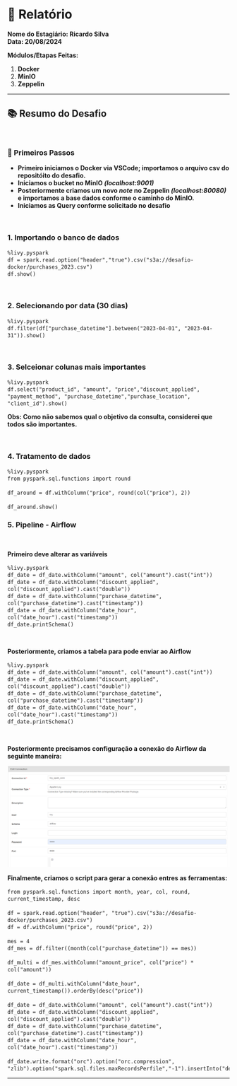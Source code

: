 # 📜 Relatório

**Nome do Estagiário: Ricardo Silva**  
**Data: 20/08/2024**

**Módulos/Etapas Feitas:**  
1. **Docker**
2. **MinIO**
3. **Zeppelin**

***

## 📚 Resumo do Desafio 
&nbsp;

### 💫 Primeiros Passos
- **Primeiro iniciamos o Docker via VSCode; importamos o arquivo csv do repositóito do desafio.**
- **Iniciamos o bucket no MinIO _(localhost:9001)_**
- **Posteriormente criamos um novo _note_ no Zeppelin _(localhost:80080)_ e importamos a base dados conforme o caminho do MinIO.**
- **Iniciamos as Query conforme solicitado no desafio**

<br>

### 1. **Importando o banco de dados**
~~~
%livy.pyspark
df = spark.read.option("header","true").csv("s3a://desafio-docker/purchases_2023.csv")
df.show()
~~~

<br>

### 2. **Selecionando por data (30 dias)**
~~~
%livy.pyspark
df.filter(df["purchase_datetime"].between("2023-04-01", "2023-04-31")).show()
~~~
<br>

### 3. **Selceionar colunas mais importantes**
~~~
%livy.pyspark
df.select("product_id", "amount", "price","discount_applied", "payment_method", "purchase_datetime","purchase_location", "client_id").show()
~~~

**Obs: Como não sabemos qual o objetivo da consulta, considerei que todos são importantes.**


<br>

### 4. **Tratamento de dados**
~~~
%livy.pyspark
from pyspark.sql.functions import round

df_around = df.withColumn("price", round(col("price"), 2))

df_around.show()
~~~

### 5. **Pipeline - Airflow**

<br>

**Primeiro deve alterar as variáveis**
~~~
%livy.pyspark
df_date = df_date.withColumn("amount", col("amount").cast("int"))
df_date = df_date.withColumn("discount_applied", col("discount_applied").cast("double"))
df_date = df_date.withColumn("purchase_datetime", col("purchase_datetime").cast("timestamp"))
df_date = df_date.withColumn("date_hour", col("date_hour").cast("timestamp"))
df_date.printSchema()
~~~
<br>

**Posteriormente, criamos a tabela para pode enviar ao Airflow**
~~~
%livy.pyspark
df_date = df_date.withColumn("amount", col("amount").cast("int"))
df_date = df_date.withColumn("discount_applied", col("discount_applied").cast("double"))
df_date = df_date.withColumn("purchase_datetime", col("purchase_datetime").cast("timestamp"))
df_date = df_date.withColumn("date_hour", col("date_hour").cast("timestamp"))
df_date.printSchema()
~~~

<br>

**Posteriormente precisamos configuração a conexão do Airflow da seguinte maneira:**
 
 ![airflow-config](/assets/airflow.png)

**Finalmente, criamos o script para gerar a conexão entres as ferramentas:**
~~~
from pyspark.sql.functions import month, year, col, round, current_timestamp, desc

df = spark.read.option("header", "true").csv("s3a://desafio-docker/purchases_2023.csv")
df = df.withColumn("price", round("price", 2))

mes = 4
df_mes = df.filter((month(col("purchase_datetime")) == mes))

df_multi = df_mes.withColumn("amount_price", col("price") * col("amount"))

df_date = df_multi.withColumn("date_hour", current_timestamp()).orderBy(desc("price"))

df_date = df_date.withColumn("amount", col("amount").cast("int"))
df_date = df_date.withColumn("discount_applied", col("discount_applied").cast("double"))
df_date = df_date.withColumn("purchase_datetime", col("purchase_datetime").cast("timestamp"))
df_date = df_date.withColumn("date_hour", col("date_hour").cast("timestamp"))

df_date.write.format("orc").option("orc.compression", "zlib").option("spark.sql.files.maxRecordsPerfile","-1").insertInto("default.purchase")
~~~
***